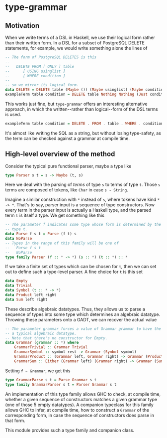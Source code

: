 # type-grammar

## Motivation

When we write terms of a DSL in Haskell, we use their logical form rather than
their written form. In a DSL for a subset of PostgreSQL DELETE statements, for
example, we would write something alone the lines of

```Haskell
-- The form of PostgreSQL DELETES is this
--
--   DELETE FROM [ ONLY ] table
--      [ USING usinglist ]
--      [ WHERE condition ]
--
-- so we mirror its logical form.
data DELETE = DELETE table (Maybe ()) (Maybe usinglist) (Maybe condition)
exampleTerm table condition = DELETE table Nothing Nothing (Just condition)
```

This works just fine, but `type-grammar` offers an interesting alternative
approach, in which the written--rather than logical--form of the DSL terms is
used.

```Haskell
exampleTerm table condition = DELETE . FROM . table . WHERE . condition
```

It's almost like writing the SQL as a string, but without losing type-safety,
as the term can be checked against a grammar at compile time.

## High-level overview of the method

Consider the typical pure functional parser, maybe a type like

```Haskell
type Parser s t = s -> Maybe (t, s)
```

Here we deal with the parsing of *terms* of type `s` to terms of type `t`.
Those `s` terms are composed of tokens, like `Char` in case `s ~ String`.

Imagine a similar construction with `*` instead of `s`, where tokens have kind
`* -> *`. That's to say, parser input is a sequence of type constructors.
Now every term in the parser input is actually a Haskell type, and
the parsed term `t` is itself a type. We get something like this

```Haskell
-- The parameter f indicates some type whose form is determined by the parsed
-- type t.
data Parse f s t = Parse (f t) s
data NoParse
-- Types in the range of this family will be one of
--   Parse f s t
--   NoParse
type family Parser (f :: * -> *) (s :: *) (t :: *) :: *
```

If we take a finite set of types which can be chosen for `t`, then we can
set out to define such a type-level parser. A fine choice for `t` is this
set

```Haskell
data Empty
data Trivial
data Symbol (t :: * -> *)
data Product left right
data Sum left right
```

These describe algebraic datatypes. Thus, they allows us to parse a sequence of
types into some type which determines an algebraic datatype. Throwing these
parameters onto a GADT, we can recover the actual value

```Haskell
-- The parameter grammar forces a value of Grammar grammar to have the form of
-- a typical algebraic datatype.
-- Note that there's no constructor for Empty.
data Grammar (grammar :: *) where
    GrammarTrivial :: Grammar Trivial
    GrammarSymbol :: symbol rest -> Grammar (Symbol symbol)
    GrammarProduct :: (Grammar left, Grammar right) -> Grammar (Product left right)
    GrammarSum :: Either (Grammar left) (Grammar right) -> Grammar (Sum left right)
```

Setting `f ~ Grammar`, we get this

```Haskell
type GrammarParse s t = Parse Grammar s t
type family GrammarParser s t = Parser Grammar s t
```

An implementation of this type family allows GHC to check, at compile time,
whether a given sequence of constructors matches a given grammar type (one of
those 5 empty datatypes). A companion typeclass for this family allows GHC to
infer, at compile time, how to construct a `Grammar` of the corresponding form,
in case the sequence of constructors does parse in that form.

This module provides such a type family and companion class.
